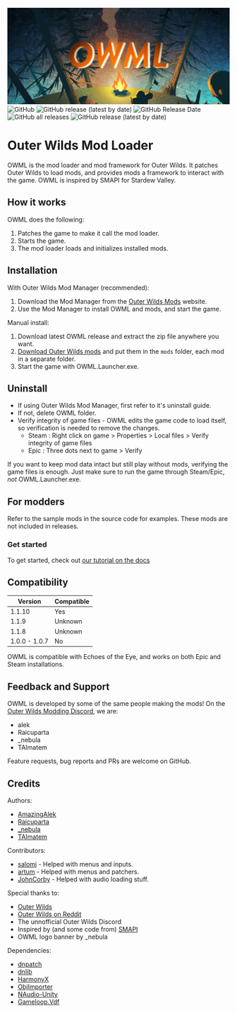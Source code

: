 ![logo](owmllogo.png)
![GitHub](https://img.shields.io/github/license/amazingalek/owml?style=flat-square)
![GitHub release (latest by date)](https://img.shields.io/github/v/release/amazingalek/owml?style=flat-square)
![GitHub Release Date](https://img.shields.io/github/release-date/amazingalek/owml?label=last%20release&style=flat-square)
![GitHub all releases](https://img.shields.io/github/downloads/amazingalek/owml/total?style=flat-square)
![GitHub release (latest by date)](https://img.shields.io/github/downloads/amazingalek/owml/latest/total?style=flat-square)

# Outer Wilds Mod Loader

OWML is the mod loader and mod framework for Outer Wilds. It patches Outer Wilds to load mods, and provides mods a framework to interact with the game. OWML is inspired by SMAPI for Stardew Valley.

## How it works

OWML does the following:
1. Patches the game to make it call the mod loader.
2. Starts the game.
3. The mod loader loads and initializes installed mods.

## Installation

With Outer Wilds Mod Manager (recommended):
1. Download the Mod Manager from the [Outer Wilds Mods](https://outerwildsmods.com/) website.
2. Use the Mod Manager to install OWML and mods, and start the game.

Manual install:
1. Download latest OWML release and extract the zip file anywhere you want.
2. [Download Outer Wilds mods](https://outerwildsmods.com/mods) and put them in the `mods` folder, each mod in a separate folder.
3. Start the game with OWML.Launcher.exe.

## Uninstall
- If using Outer Wilds Mod Manager, first refer to it's uninstall guide.
- If not, delete OWML folder.
- Verify integrity of game files - OWML edits the game code to load itself, so verification is needed to remove the changes.
  - Steam : Right click on game > Properties > Local files > Verify integrity of game files
  - Epic : Three dots next to game > Verify

If you want to keep mod data intact but still play without mods, verifying the game files is enough. Just make sure to run the game through Steam/Epic, *not* OWML.Launcher.exe.

## For modders

Refer to the sample mods in the source code for examples. These mods are not included in releases.

### Get started

To get started, check out [our tutorial on the docs]("https://owml.outerwildsmods.com/guides/getting_started.html")

## Compatibility

|Version|Compatible|
|-|-|
|1.1.10|Yes|
|1.1.9|Unknown|
|1.1.8|Unknown|
|1.0.0 - 1.0.7|No|

OWML is compatible with Echoes of the Eye, and works on both Epic and Steam installations.

## Feedback and Support

OWML is developed by some of the same people making the mods!
On the [Outer Wilds Modding Discord](https://discord.gg/9vE5aHxcF9), we are:
- alek
- Raicuparta
- _nebula
- TAImatem

Feature requests, bug reports and PRs are welcome on GitHub.

## Credits

Authors:
* [AmazingAlek](https://github.com/amazingalek)
* [Raicuparta](https://github.com/Raicuparta/)
* [_nebula](https://github.com/misternebula)
* [TAImatem](https://github.com/TAImatem)

Contributors:
* [salomj](https://github.com/salomj) - Helped with menus and inputs.
* [artum](https://github.com/artumino) - Helped with menus and patchers.
* [JohnCorby](https://github.com/JohnCorby) - Helped with audio loading stuff.

Special thanks to:
* [Outer Wilds](http://www.outerwilds.com)
* [Outer Wilds on Reddit](https://www.reddit.com/r/outerwilds)
* The unnofficial Outer Wilds Discord
* Inspired by (and some code from) [SMAPI](https://smapi.io)
* OWML logo banner by _nebula

Dependencies:
* [dnpatch](https://github.com/ioncodes/dnpatch)
* [dnlib](https://github.com/0xd4d/dnlib)
* [HarmonyX](https://github.com/BepInEx/HarmonyX)
* [ObjImporter](https://wiki.unity3d.com/index.php?title=ObjImporter)
* [NAudio-Unity](https://github.com/WulfMarius/NAudio-Unity)
* [Gameloop.Vdf](https://github.com/shravan2x/Gameloop.Vdf)
